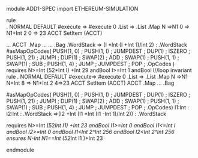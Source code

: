 module ADD1-SPEC
    import ETHEREUM-SIMULATION

rule 
<k>  
.
</k>
<mode> NORMAL </mode>
<schedule> DEFAULT </schedule>
<op>  #execute => #execute</op>
<memoryUsed> 0   </memoryUsed>
 <callStack> .List => .List </callStack>
<localMem> .Map </localMem>
<gas> N =>N1 </gas>
<previousGas> 0 => N1+Int 2 </previousGas>
<pc> 0 => 23 </pc>
 <id> ACCT </id>
  <network>
<activeAccounts>   SetItem (ACCT)   </activeAccounts>

 <accounts>
 ...
<account>
<acctID> ACCT </acctID>
<storage> .Map</storage>
...
</account>
...
</accounts>
<messages> .Bag </messages>
</network>
<wordStack> .WordStack => (I *Int (I +Int 1)/Int 2) : .WordStack </wordStack>
<program> #asMapOpCodes( PUSH(1, 0) ; PUSH(1, I)
; JUMPDEST ; DUP(1) ; ISZERO ; PUSH(1, 21) ; JUMPI ; DUP(1) ; SWAP(2) ; ADD ; SWAP(1) ; PUSH(1, 1) ; 
SWAP(1) ; SUB ; PUSH(1, 4) ; JUMP ; JUMPDEST ; POP ; .OpCodes
)</program>
requires N>=Int (52*Int I) +Int 29 andBool I>=Int 1  andBool I<Int 2^Int 256
ensures N-Int N1==Int (52*Int I )+Int 29


//loop invariant
rule
<k> . </k>
<mode> NORMAL </mode>
<schedule> DEFAULT </schedule>
<op> #execute=> #execute</op>
<memoryUsed> 0  </memoryUsed>
<callStack> .List => .List </callStack>
<localMem>.Map</localMem>
<gas> N =>N1 </gas>
<previousGas> N+Int 8 => N1+Int 2 </previousGas>
<pc> 4=>23</pc>
 <id> ACCT </id>
  <network>
<activeAccounts>   SetItem (ACCT)   </activeAccounts>
 <accounts>
<account>
<acctID> ACCT </acctID>
<storage> .Map</storage>
...
</account>
</accounts>
<messages> .Bag </messages>
</network>

<program> #asMapOpCodes( PUSH(1, 0) ; PUSH(1, I)
; JUMPDEST ; DUP(1) ; ISZERO ; PUSH(1, 21) ; JUMPI ; DUP(1) ; SWAP(2) ; ADD ; SWAP(1) ; PUSH(1, 1) ; 
SWAP(1) ; SUB ; PUSH(1, 4) ; JUMP ; JUMPDEST ; POP ; 
 .OpCodes)</program>
<wordStack> I1:Int : I2:Int : .WordStack =>(I2 +Int (I1 *Int (I1 -Int 1)/Int 2)) : .WordStack </wordStack>

requires N>=Int (52*Int I1) +Int 23 andBool I1>=Int 0  andBool I1<=Int I andBool I2>=Int 0 andBool I1<Int 2^Int 256 andBool I2<Int 2^Int 256
ensures N-Int N1==Int (52*Int I1 )+Int 23

endmodule